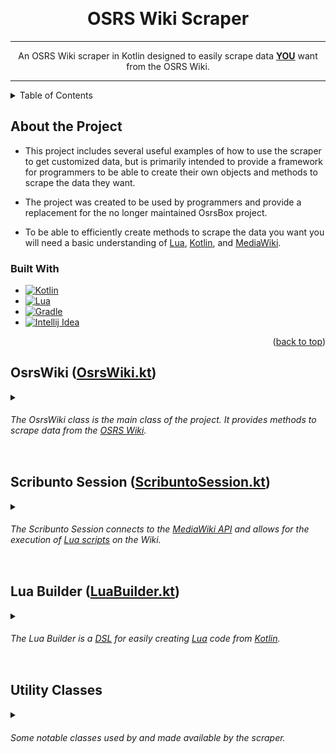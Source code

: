 <a name="readme-top"></a>


<br />
<div align="center">
    <a href="https://github.com/IvanEOD/osrs-wiki-scraper/blob/master/README.md">
    </a>
    <h1 align="center">OSRS Wiki Scraper</h1>

---
<p align="center">
      An OSRS Wiki scraper in Kotlin designed to easily scrape data <b><u>YOU</u></b> want from the OSRS Wiki.
    </p>
</div>

---

<details>
    <summary>Table of Contents</summary>
    <ul>
        <li><a href="#about-the-project">About the Project</a>
            <ul>
                <li><a href="#built-with">Built With</a></li>
            </ul>
        </li>
        <li><a href="#osrswiki-osrswikikt">OsrsWiki</a>
        <ul>
            <li><a href="#osrs-wiki-builder">OsrsWiki Builder</a> </li>
            <li><a href="#-premade-data-parsing-methods">Premade data parsing methods</a></li>
            <li><a href="#-standard-data-parsing-methods">Standard data parsing methods</a></li>
        </ul>
        </li>
        <li><a href="#scribunto-session-scribuntosessionkt">Scribunto Session</a>
        <ul>
            <li><a href="#-creating-a-scribunto-session">Creating a session</a></li>
            <li><a href="#-using-a-scribunto-session">Using a session</a></li>
        </ul>
        </li>
        <li><a href="#lua-builder-luabuilderkt">Lua Builder</a>
        <ul>
            <li><a href="#the-lua-builder-is-a-dsl-for-easily-creating-lua-code-from-kotlin-it-is-not-intended-to-be-a-full-lua-interpreter-or-converter-but-rather-a-tool-to-make-it-easier-to-create-lua-code">LuaScope</a></li>
            <li><a href="#kotlin-lua-table">Kotlin to Lua Conversion</a></li>
        </ul>
        </li>
        <li><a href="#utility-classes">Utility classes</a>
        <ul>
            <li><a href="#versioned-map-versionedmapkt">Versioned Map</a></li>
            <li><a href="#titlequeue-titlequeuekt">Title Queue</a></li>
        </ul>
        </li>
        <li><a href="#useful-references">Useful References</a></li>
    </ul>
</details>

## About the Project

- This project includes several useful examples of how to use the scraper to get customized data, but is primarily
intended to provide a framework for programmers to be able to create their own objects and methods to scrape the data
they want.

- The project was created to be used by programmers and provide a replacement for the no longer maintained OsrsBox project.

- To be able to efficiently create methods to scrape the data you want you will need a basic understanding
of [Lua][Lua Link], [Kotlin][Kotlin Link], and [MediaWiki][MediaWiki Link].

### Built With

* [![Kotlin][Kotlin Image]][Kotlin Link]
* [![Lua][Lua Image]][Lua Link]
* [![Gradle][Gradle Image]][Gradle Link]
* [![Intellij Idea][Intellij Idea Image]][Intellij Idea Link]

<p align="right">(<a href="#readme-top">back to top</a>)</p>

## OsrsWiki ([OsrsWiki.kt][OsrsWiki.kt Link])

<details><summary>

###### The OsrsWiki class is the main class of the project. It provides methods to scrape data from the [OSRS Wiki][OsrsWiki Link].

</summary>

<details><summary>

#### &nbsp;&nbsp;&nbsp;&nbsp;&nbsp;&nbsp; OsrsWiki Builder:

</summary>

---
    
<a name="osrs-wiki-builder"></a>
    
```kotlin
   val wiki = OsrsWiki.builder()
    .withCookieManager(CookieManager())
    .withProxy(Proxy())
    .withUserAgent("Custom User Agent")
    .withScribuntoSessionCount(10)
    .build() 
```

- Optionally set a custom cookie manager.
    - ```kotlin
      .withCookieManager( CookieManager() )
      ```


- Optionally set a custom proxy.
    - ```kotlin
      .withProxy( Proxy() )
      ```


- Optionally set a custom user agent.
    - ```kotlin
      .withUserAgent( "Custom User Agent" )
        ```


- Optionally set the default number of Scribunto sessions used for bulk Scribunto requests.
    - ```kotlin
      .withScribuntoSessionCount( 10 )
      ```


---
<p align="right">(<a href="#readme-top">back to top</a>)</p>
</details>

<details><summary>

#### &nbsp;&nbsp;&nbsp;&nbsp;&nbsp;&nbsp; Premade data parsing methods:

</summary>

<a name="premade-data-parsing-methods"></a>

---

- Get page titles from Item IDs:
    - ```kotlin
      wiki.getItemPageTitlesFromIds(11832, 11834, 11836) // ["Bandos chestplate", "Bandos tassets", "Bandos boots"]
      ```

- Get page titles from NPC IDs:
    - ```kotlin
       wiki.getNpcPageTitlesFromIds(1399, 2639) // ["King Roald", "Robert The Strong"]
        ```

- Get all Item titles:
    - ```kotlin 
      wiki.getAllItemTitles() // ["Abyssal whip", "Abyssal bludgeon", "Abyssal dagger", ...]
      ```

- Get all NPC titles:
    - ```kotlin 
      wiki.getAllNpcTitles() // ["Abyssal demon", "Abyssal leech", "Abyssal lurker", ...]
      ```

- Get [ItemDetails][ItemDetails.kt Link] by name(s) or all:
    - ```kotlin
      wiki.getItemDetails("Bandos chestplate", "Bandos tassets", "Bandos boots") // Map<String, List<ItemDetails>>
      wiki.getAllItemDetails() // Map<String, List<ItemDetails>>
      ```

- Get [NpcDetails][NpcDetails.kt Link] by name(s) or all:
    - ```kotlin
      wiki.getNpcDetails("King Roald", "Robert The Strong") // Map<String, List<NpcDetails>>
      wiki.getAllNpcDetails() // Map<String, List<NpcDetails>>
      ```

- Get [MonsterDetails][MonsterDetails.kt Link] by name(s) or all:
    - ```kotlin
      wiki.getMonsterDetails("Abyssal demon", "Abyssal leech", "Abyssal lurker") // Map<String, List<MonsterDetails>>
      wiki.getAllMonsterDetails() // Map<String, List<MonsterDetails>>
      ```

- Get [QuestRequirement][QuestRequirement.kt Link]'s for all quests:
    - ```kotlin 
      wiki.getQuestRequirements() // Map<String, List<QuestRequirement>>
        ```

- Get [VarbitDetails][VarbitDetails.kt Link] for all varbits on the Wiki:
    - ```kotlin 
      wiki.getVarbitDetails() // Map<Int, VarbitDetails>
        ```

- Get [ProductionDetails][ProductionDetails.kt Link] for all items with production data:
    - ```kotlin 
      wiki.getProductionDetails() // Map<String, ProductionDetails>
        ```

- Get [ItemPrice][WikiItemPrice.kt Link] for Item ID:
    - ```kotlin 
      wiki.getItemPrice(11832) // WikiItemPrice?
        ```

- Get all [LocLineDetails][LocLineDetails.kt Link]:
    - ```kotlin 
      wiki.getAllLocLineDetails() // Map<String, List<LocLineDetails>>
        ```   
- Get Slayer Monsters and their Task IDs:
    - ```kotlin 
      wiki.getSlayerMonstersAndTaskIds() // Map<String, Int>
        ```

- Get Slayer Masters that assign task:
    - ```kotlin 
      wiki.getSlayerMastersThatAssign("Ghouls") // ["Mazchna", "Vannaka"]
        ```

---
<p align="right">(<a href="#readme-top">back to top</a>)</p>
</details>


<details><summary>

#### &nbsp;&nbsp;&nbsp;&nbsp;&nbsp;&nbsp; Standard data parsing methods:

</summary>

<a name="standard-data-parsing-methods"></a>

---

- Get all titles in a category:
  - ```kotlin
      wiki.getTitlesInCategory("Items", "Monsters") // List<String>
      ```

- Get all titles using any _**(one or more)**_ of the specified template(s):
  - ```kotlin
       wiki.getAllTitlesUsingTemplate("Infobox Item", "Infobox Bonuses") // List<String>
    ```
    
- Get all titles using **all of** the specified template(s):
  - ```kotlin
       wiki.getAllTitlesUsingTheseTemplates("Infobox Item", "Infobox Bonuses") // List<String>
    ```

- Get all template names present on a page:
  - ```kotlin
       wiki.getNamesOfTemplatesOnPage("Baby chinchompa") // List<String>
    ```

- Get all uses of a template across the entire Wiki:
  - ```kotlin
       wiki.getAllTemplateUses("Infobox Item") // Map<String, List<JsonObject>>
    ```
  
- Get all data for specified template(s) on a page: 
  - ```kotlin
       wiki.getTemplateDataOnPage("Baby chinchompa", "Infobox Item", "Infobox Bonuses") // Map<String, List<JsonObject>>
    ``` 
    
- Get all data for all templates on a page:
  - ```kotlin
       wiki.getAllTemplateDataOnPage("Baby chinchompa") // Map<String, List<JsonObject>>
    ``` 

- Get all titles in categories with revisions since a specified date:
  - ```kotlin
      val threeDaysAgo = Date.from(Instant.now().minus(3, ChronoUnit.DAYS)) 
      wiki.getAllTitlesWithRevisionsSince(threeDaysAgo, "Items") // List<String>
      ```

- Get last revision timestamp for title(s):
  - ```kotlin
      wiki.getLastRevisionTimestamp("Baby chinchompa", "Black chinchompa") // Map<String, String>
      wiki.getLastRevisionTimestamp(listOf("Baby chinchompa", "Black chinchompa")) // Map<String, String>
      ```

- Dynamic Page List (DPL3) query:
  - ```kotlin
    val query = mapOf(
        "category" to "Items",
        "count" to 10,
        "include" to "{Infobox Item}",    
    )
    val response = wiki.dplAsk(query) // JsonElement
    ```
  - Further explanation on DPL3 queries can be found below in [ScribuntoSession][ScribuntoSession.kt Link] and [DPL3 Documentation][DPL3 Documentation Link] 


- MediaWiki Semantic Search: 
  - ```kotlin
    val query = listOf(
        "[[Location JSON::+]]",
        "?#-=title",
        "?Production JSON",
    )
    val response = wiki.smwAsk(query) // JsonElement
    ```

  
---
<p align="right">(<a href="#readme-top">back to top</a>)</p>
</details>
</details>

## Scribunto Session ([ScribuntoSession.kt][ScribuntoSession.kt Link])

<details><summary>

###### The Scribunto Session connects to the [MediaWiki API][MediaWiki Link] and allows for the execution of [Lua scripts][Lua Link] on the Wiki.

</summary>

#### _Why is that useful?_
* Executing custom [Lua][Lua Link] scripts on the Wiki.
* Loading data from the Wiki Lua modules.
* Using the [DPL3][DPL3 Documentation Link] query language to query the Wiki.
* Controlling the format and the volume of the data returned by the Wiki.

<details><summary>

#### &nbsp;&nbsp;&nbsp;&nbsp;&nbsp;&nbsp; Creating a Scribunto Session:

</summary>

---

   <p>

   ```kotlin
   val session = wiki.createScribuntoSession {
    withoutDefaultCode()
    withWikiModule("ModuleName")
    withCode("print('Hello World')")
    withCode {
        /* Use the Lua Builder */
    }
}
   ```

- Optionally disable the default code included in the session, you can add your own code with the `withCode` function.
    - ```kotlin
      .withoutDefaultCode()
      ```
- Optionally set the module the session will use, by default this is `"Var"`, for no particular reason other than being a small module.
    - ```kotlin
      .withWikiModule("ModuleName")
      ```
- Optionally add code to persist in the session.
    - ```kotlin
      .withCode("print('Hello World')")
      .withCode { /* Use the Lua Builder */ }
      ```
    - See [LuaBuilder.kt][LuaBuilder.kt Link] for more information on the Lua Builder.

</p>

---
<p align="right">(<a href="#readme-top">back to top</a>)</p>
</details>

<details><summary>

#### &nbsp;&nbsp;&nbsp;&nbsp;&nbsp;&nbsp; Using a Scribunto Session:

</summary>

---

- Send a request with a string of Lua code:
  - ```kotlin
      session.sendRequest("print(\"Hello World\"") // Pair<Boolean, JsonElement>
    ```
- Send a request with a [LuaBuilder][LuaBuilder.kt Link] instance:
  - ```kotlin
      session.sendRequest {
        /* Use the Lua Builder */
      }
      // Pair<Boolean, JsonElement>
    ``` 
- Send a request with the first parameter being `true` and it will automatically refresh the Scribunto Session:
  - ```kotlin
      session.sendRequest(true, "print(\"Hello World\"") // Pair<Boolean, JsonElement>
      session.sendRequest(true) {
            /* Use the Lua Builder */
      }    
      // Pair<Boolean, JsonElement>
    ``` 
    
- The return value from the `sendRequest` function is a `Pair<Boolean, JsonElement>` where the first value is whether or not the request was successful and the second value is the response from the Wiki `print` return field.


- To get a value back from the wiki use the Lua `print` function.


- The default Lua code provided includes a method to return values called ``printReturn`` and will return the input value as a JSON string.
  - ```json
    {
        "success": true,
        "message": "Only present if success is false",
        "printReturn": "{\"json\": \"value\"}"        
    }
    ``` 
    
- The default code sent to the Wiki can be found here: [Scribunto.lua][Scribunto.lua Link]

- The session uses the same `Session ID` for each request. The wiki will continue to add the code the requests to the session until the session is refreshed or the session expires.


- The session will automatically refresh if the session expires or if the session is refreshed manually.


- If the session has failed too many requests since the last refresh it will automatically refresh.


- The session can be refreshed manually:
  - ```kotlin
      session.refresh() 
    ```
     
 

---
<p align="right">(<a href="#readme-top">back to top</a>)</p>
</details>

</details>

## Lua Builder ([LuaBuilder.kt][LuaBuilder.kt Link])

<details><summary>

###### The Lua Builder is a [DSL][Kotlin DSL Link] for easily creating [Lua][Lua Link] code from [Kotlin][Kotlin Link]. 

</summary>

---
    
_This is **not** intended to be a full Lua interpreter or converter, but rather a tool to make it easier to create Lua code._    

- You can create a [LuaScope][LuaScope Link] instance with the `lua` function:
  - ```kotlin
      lua {
        /* Use the Lua Builder */
      }
    ``` 
    
- The [LuaScope][LuaScope Link] will convert values to a [Lua][Lua Link] representation.


- The supported value types are:
  - ``String``
  - ``Number``
  - ``Date``
  - ``Boolean``
  - ``Map<*, *>`` (``*`` values may be any of the above types)
  - ``Iterable<*>`` (``*`` values may be any of the above types)


- To set a key's value use <code>\`=\`</code> like <code>"key" \`=\` "value"</code>.


- There are two types of LuaScope with slight differences.
  - The [LuaGlobalScope][LuaGlobalScope.kt Link]
    - This is the default scope and only allows `String` keys.
    - These values allow the use of ".local()" to prepend the key with "local" making it a local variable.
      - ```"myValue".local()``` will output ``local myValue``
 

  - The [LuaTableScope][LuaTableScope.kt Link]
    - This scope allows `String`, `Number`, `Boolean`, and `Date` keys.
    - These values can not use `.local()` because they are values in a table.

<table>
    
<a name="kotlin-lua-table"></a>    
<tr>
  <th align="center">Kotlin</th>
  <th align="center">Lua Output</th> 
</tr> 
    
    
<tr>
    
<td>

```kotlin
"myValue" `=` "value"
```
</td>
    
<td>

```lua
myValue = "value"
```
</td>
    
</tr>
    
<tr>
    
<td><pre lang="kt">"myValue".local() `=` "value"</pre>
</td>
    
<td>

```lua
local myValue = "value"
```
</td>
    
</tr>

<tr>
    
<td>

```kotlin
"myModule" `=` require("ModuleName")
```
</td>
    
<td>
 
```lua
myModule = require("ModuleName")
```
     
</td>
    
</tr>
    
<tr>
    
<td>

```kotlin
+"print('This code is just added as is to the Lua script')"
```
</td>
    
<td>

```lua
print('This code is just added as is to the Lua script')
```
</td>
    
</tr>
    
<tr>
    
<td>

```kotlin
"myTable" `=` {
    "myKey" `=` "myValue"
    48 `=` Date()
    Date() `=` "myValue"
    1.0 `=` 1
    true `=` "myTrueValue"
    "something" `=` true
    "myListInLua" `=` listOf("a", "b", "c")
    "myMapInLua" `=` mapOf("a" to "b", "c" to "d")
  }
```

Inside the brackets is [LuaTableScope][LuaTableScope.kt Link] which allows values other than ``String`` to be keys.
</td>
    
<td>

```lua
myTable = { 
    ["myKey"] = "myValue",
    [48] = "2022-12-21 17:33:09",
    ["2022-12-21 17:33:09"] = "myValue",
    [1.0] = 1,
    [true] = "myTrueValue",
    ["something"] = true,
    ["myListInLua"] = {"a", "b", "c"},
    ["myMapInLua"] = {
      ["a"] = "b", 
      ["c"] = "d"
    }
}
```
</td>
    
</tr>
    
</table>

---
<p align="right">(<a href="#readme-top">back to top</a>)</p>
</details>

## Utility Classes

<details><summary>

###### Some notable classes used by and made available by the scraper.

</summary>

---

- ### Versioned Map ([VersionedMap.kt][VersionedMap.kt Link])

<details><summary>

###### This is used for templates from the wiki to parse versioned data and determine images and page references within the value.

</summary>
 
  - The best way to obtain this is by calling ``.toVersionedMap()`` on a `JsonObject` received from the wiki.
    ```kotlin
        val versionedMap = jsonObject.toVersionedMap()
      ```
  
<div align="left">
<div align="left" style="width: min-content; margin-left: 4%">
<div style="width: max-content">

- The <code>VersionedMap</code> will create a <code>TemplatePropertyData</code> for each key:

<div style="width: min-content">
<div style="width: min-content">
<div align="left">

```kotlin
data class TemplatePropertyData(
  val name: String,
  val key: String,
  val isWikiKey: Boolean,
  val version: Int,
  val value: String
)
```
</div>
</div>

- Example Template Data:
<div style="width: min-content">
<div style="width: min-content">
<div align="left">

```json
{
  "id1" : 111,
  "id2" : 222,
  "id3" : 333
}
```
</div>
</div>

- Would create these property data classes:
<div style="width: min-content">
<div align="left" style="width: min-content">

```kotlin
TemplatePropertyData(name="id1", key="id", isWikiKey=true, version=1, value="111")
TemplatePropertyData(name="id2", key="id", isWikiKey=true, version=2, value="222")
TemplatePropertyData(name="id3", key="id", isWikiKey=true, version=3, value="333")
```

</div>
</div>
</div>
</div>
</div>
</div>
</div>

* You can check how many versions a template has with ``versionedMap.versions``
* By default, getting a property without the version will return `Version 0`.</br>
* `Version 0` is all values combined, or in a single versioned property, the value itself.</br>
* You can also use the original key if you know it and are expecting it.</br> 
* ``id3`` will work the same as ``["id", 3]``
* If a template has multiple versions, some values may be the same across all versions, and will not have a versioned key.
* So if a version of a key is requested that does not exist, it will return the first or only value available.
* You can get a full map of a specific version, or a list containing a map for each individual version.


```kotlin
val versionCount = versionedMap.versions    // 3

val id = versionedMap["id"]                 // "111, 222, 333"
val id1 = versionedMap["id", 1]             // "111"
val id2 = versionedMap["id", 2]             // "222"
val id5 = versionedMap["id", 5]             // "111"

val version2 = versionedMap.getVersion(2)   // Map<String, String>
val allVersions = versionedMap.getIndividualVersions()  // List<Map<String, String>>
```

<p align="right">(<a href="#readme-top">back to top</a>)</p>
</details>


- ### TitleQueue ([TitleQueue.kt][TitleQueue.kt Link])

<details><summary>

###### This is used for efficiently scraping data by titles in bulk.

</summary>

---

 - If the response is too long the Wiki will return an error, if this happens you may need to lower the chunk size.


 - Create a new queue with the list of titles and the chunk size. (The default size is 100)
   - ```kotlin
     val titles = wiki.getAll
     val queue = TitleQueue(titles, 50)
     ```

 - Then call ``queue.execute { /* Your code here */ }`` to execute the queue.
   - The block inside the execute function is suspending.
   - The parameter passed to the block is a list of titles to be processed.
   - The block should only return titles that failed to be processed and will be re-added to the queue.
 
   - ```kotlin
     val processedResults = mutableMapOf<String, String>()
     queue.execute { titlesChunk ->
       // Process the titles here adding any data to your results, and returning any failed titles.
       // No data is returned from execute.
     }
     ```

---
<p align="right">(<a href="#readme-top">back to top</a>)</p>
</details>



<details><summary>

## Useful References

</summary>

<details><summary>

###### Some useful references to assist in using this project.

</summary>

---

* Scribunto
  * [OSRS Wiki - API Sandbox (Scribunto) ](https://oldschool.runescape.wiki/w/Special:ApiSandbox#action=scribunto-console&format=json&title=Var&question=print(%22test%22))
  * [Scribunto Libraries](https://www.mediawiki.org/wiki/Extension:Scribunto/Lua_reference_manual#Scribunto_libraries)
 

* Dynamic Page List (DPL)
  * [OSRS Wiki DPL Module](https://oldschool.runescape.wiki/w/Module:DPLlua)
  * [OSRS Wiki Page List Tools Module](https://oldschool.runescape.wiki/w/Module:PageListTools)
  * [DPL3 Manual](https://followthescore.org/dpldemo/index.php?title=DPL:Manual)
  * [DPL3 Manual - General Usage and Invocation Syntax](https://followthescore.org/dpldemo/index.php?title=DPL:Manual_-_General_Usage_and_Invocation_Syntax)
  * [DPL3 Manual - DPL Parameters: Criteria for page selection](https://followthescore.org/dpldemo/index.php?title=DPL:Manual_-_DPL_parameters:_Criteria_for_page_selection)
  * [Fandom DPL3 Extension - Parameters: Controlling output format](https://help.fandom.com/wiki/Extension:DPL3/Parameters:_Controlling_output_format)


* Semantic Scribunto
  * [OSRS Wiki Semantic Search Playground](https://oldschool.runescape.wiki/w/Special:Ask?#search)
  * [Semantic Media Wiki GitHub](https://github.com/SemanticMediaWiki/SemanticScribunto/) 

---
<p align="right">(<a href="#readme-top">back to top</a>)</p>
</details>


</details>
</details>


[OsrsWiki.kt Link]: https://github.com/IvanEOD/osrs-wiki-scraper/blob/master/src/main/kotlin/scripts/wikiscraper/OsrsWiki.kt
[ScribuntoSession.kt Link]: https://github.com/IvanEOD/osrs-wiki-scraper/blob/master/src/main/kotlin/scripts/wikiscraper/lua/ScribuntoSession.kt
[Scribunto.lua Link]: https://github.com/IvanEOD/osrs-wiki-scraper/blob/master/src/main/kotlin/scripts/wikiscraper/lua/Scribunto.lua
[LuaBuilder.kt Link]: https://github.com/IvanEOD/osrs-wiki-scraper/blob/master/src/main/kotlin/scripts/wikiscraper/lua/LuaBuilder.kt
[LuaScope Link]: https://github.com/IvanEOD/osrs-wiki-scraper/blob/master/src/main/kotlin/scripts/wikiscraper/lua/LuaBuilder.kt
[LuaGlobalScope.kt Link]: https://github.com/IvanEOD/osrs-wiki-scraper/blob/master/src/main/kotlin/scripts/wikiscraper/lua/LuaBuilder.kt
[LuaTableScope.kt Link]: https://github.com/IvanEOD/osrs-wiki-scraper/blob/master/src/main/kotlin/scripts/wikiscraper/lua/LuaBuilder.kt
[VersionedMap.kt Link]: https://github.com/IvanEOD/osrs-wiki-scraper/blob/master/src/main/kotlin/scripts/wikiscraper/utility/VersionedMap.kt
[TitleQueue.kt Link]: https://github.com/IvanEOD/osrs-wiki-scraper/blob/master/src/main/kotlin/scripts/wikiscraper/utility/TitleQueue.kt
[DropDetails.kt Link]: https://github.com/IvanEOD/osrs-wiki-scraper/blob/master/src/main/kotlin/scripts/wikiscraper/classes/DropDetails.kt
[EquipmentItemInfo.kt Link]: https://github.com/IvanEOD/osrs-wiki-scraper/blob/master/src/main/kotlin/scripts/wikiscraper/classes/EquipmentItemInfo.kt
[ItemBuyLimits.kt Link]: https://github.com/IvanEOD/osrs-wiki-scraper/blob/master/src/main/kotlin/scripts/wikiscraper/classes/ItemBuyLimits.kt
[ItemDetails.kt Link]: https://github.com/IvanEOD/osrs-wiki-scraper/blob/master/src/main/kotlin/scripts/wikiscraper/classes/ItemDetails.kt
[LocationDetails.kt Link]: https://github.com/IvanEOD/osrs-wiki-scraper/blob/master/src/main/kotlin/scripts/wikiscraper/classes/LocationDetails.kt
[QuestRequirement.kt Link]: https://github.com/IvanEOD/osrs-wiki-scraper/blob/master/src/main/kotlin/scripts/wikiscraper/classes/QuestRequirement.kt
[VarbitDetails.kt Link]: https://github.com/IvanEOD/osrs-wiki-scraper/blob/master/src/main/kotlin/scripts/wikiscraper/classes/VarbitDetails.kt
[WikiExchangeData.kt Link]: https://github.com/IvanEOD/osrs-wiki-scraper/blob/master/src/main/kotlin/scripts/wikiscraper/classes/WikiExchangeData.kt
[WikiItemPrice.kt Link]: https://github.com/IvanEOD/osrs-wiki-scraper/blob/master/src/main/kotlin/scripts/wikiscraper/classes/WikiItemPrice.kt
[ProductionDetails.kt Link]: https://github.com/IvanEOD/osrs-wiki-scraper/blob/master/src/main/kotlin/scripts/wikiscraper/classes/ProductionDetails.kt
[NpcDetails.kt Link]: https://github.com/IvanEOD/osrs-wiki-scraper/blob/master/src/main/kotlin/scripts/wikiscraper/classes/NpcDetails.kt
[MonsterDetails.kt Link]: https://github.com/IvanEOD/osrs-wiki-scraper/blob/master/src/main/kotlin/scripts/wikiscraper/classes/MonsterDetails.kt
[LocLineDetails.kt Link]: https://github.com/IvanEOD/osrs-wiki-scraper/blob/master/src/main/kotlin/scripts/wikiscraper/classes/LocLineDetails.kt
[Lua Link]: https://www.lua.org/pil/contents.html
[Lua Image]: https://img.shields.io/badge/Lua-5.1-yellowgreen?logo=lua&style=flat
[Kotlin Link]: https://kotlinlang.org/
[Kotlin Image]: https://img.shields.io/badge/Kotlin-1.7.10-yellowgreen.svg?logo=kotlin&style=flat
[Gradle Link]: https://gradle.org/
[Gradle Image]: https://img.shields.io/badge/Gradle-7.3.4-yellowgreen.svg?logo=gradle&style=flat
[Intellij Idea Link]: https://www.jetbrains.com/idea/
[Intellij Idea Image]: https://img.shields.io/badge/Intellij-2022.1-yellowgreen.svg?logo=intellij-idea&style=flat
[MediaWiki Link]: https://www.mediawiki.org/wiki/MediaWiki
[MediaWiki Image]: [TODO()](https://www.mediawiki.org/static/images/icons/mediawikiwiki.svg)
[DPL3 Documentation Link]: https://www.mediawiki.org/wiki/Extension:DynamicPageList_(DPL)
[Kotlin DSL Link]: https://docs.gradle.org/current/userguide/kotlin_dsl.html
[OsrsWiki Link]: https://oldschool.runescape.wiki/
